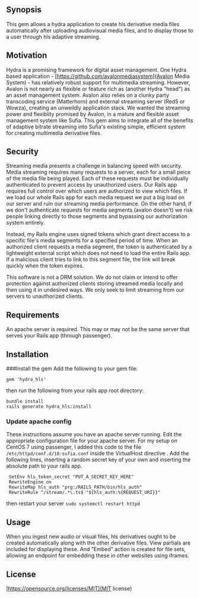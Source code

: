 
## Synopsis

This gem allows a hydra application to create hls derivative media files automatically after uploading audiovisual media files, and to display those to a user through hls adaptive streaming.

## Motivation

Hydra is a promising framework for digital asset management. One Hydra based application - [https://github.com/avalonmediasystem](Avalon Media System) - has relatively robust support for multimedia streaming. However, Avalon is not nearly as flexible or feature rich as [](Sufia) (another Hydra "head") as an asset management system. Avalon also relies on a clunky party transcoding service (Matterhorn) and external streaming server (Red5 or Wowza), creating an unweildly application stack. We wanted the streaming power and flexiblity promised by Avalon, in a mature and flexible asset management system like Sufia. This gem aims to integrate all of the benefits of adaptive bitrate streaming into Sufia's existing simple, efficient system for creating multimedia derivative files. 

## Security

Streaming media presents a challenge in balancing speed with security. Media streaming requires many requests to a server, each for a small peice of the media file being played. Each of these requests must be individually authenticated to prevent access by unauthorized users. Our Rails app requires full control over which users are authorized to view which files. If we load our whole Rails app for each media request we put a big load on our server and ruin our streaming media performance. On the other hand, if we don't authenticate requests for media segments (avalon doesn't) we risk people linking directly to those segments and bypassing our authorization system entirely.

Instead, my Rails engine uses signed tokens which grant direct access to a specific file's media segments for a specified period of time. When an authorized client requests a media segment, the token is authenticated by a lightweight external script which does not need to load the entire Rails app. If a malicious client tries to link to this segment file, the link will break quickly when the token expires.

This software is not a DRM solution. We do not claim or intend to offer protection against authorized clients storing streamed media locally and then using it in undesired ways. We only seek to limit streaming from our servers to unauthorized clients.

## Requirements

An apache server is required. This may or may not be the same server that serves your Rails app (through passenger).

## Installation

###Install the gem
Add the following to your gem file:

```gem 'hydra_hls'```

then run the following from your rails app root directory:

```
bundle install
rails generate hydra_hls:install
```

### Update apache config
These instructions assume you have an apache server running.
Edit the appropriate configuration file for your apache server. For my setup on CentOS 7 using passenger, I added this code to the file `/etc/httpd/conf.d/10-sufia.conf` inside the VirtualHost directive .
Add the following lines, inserting a random secret key of your own and inserting the absolute path to your rails app.
```
 SetEnv hls_token_secret "PUT_A_SECRET_KEY_HERE"
 RewriteEngine on
 RewriteMap hls_auth "prg:/RAILS_PATH/bin/hls_auth"
 RewriteRule ^/stream/.*\.ts$ "${hls_auth:%{REQUEST_URI}}"
```
then restart your server
```sudo systemctl restart httpd```

## Usage

When you ingest new audio or visual files, hls derivatives ought to be created automatically along with the other derivative files. View partials are included for displaying these. And "Embed" action is created for file sets, allowing an endpoint for embedding these in other websites using iframes.

## License

[https://opensource.org/licenses/MIT](MIT license)